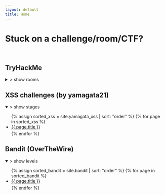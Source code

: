 ```yaml
---
layout: default
title: Home
---
```


<style>
ul {
  list-style-type: disc;
  padding-left: 20px;
}

ul li {
  display: list-item; 
  margin-bottom: 5px;
}
</style>

# Stuck on a challenge/room/CTF?
<br>

## TryHackMe
<details>
  <summary>> show rooms</summary>
  <ul>
  {% for page in site.tryhackme %}
    <li>
      <a href="{{ site.baseurl }}{{ page.url }}">{{ page.title }}</a>
    </li>
  {% endfor %}
</ul>
</details>

## XSS challenges (by yamagata21)
<details open>
  <summary>> show stages</summary>
    <ul>
      {% assign sorted_xss = site.yamagata_xss | sort: "order" %}
      {% for page in sorted_xss %}
      <li><a href="{{ site.baseurl }}{{ page.url }}">{{ page.title }}</a></li>
      {% endfor %}
    </ul>
</details>

## Bandit (OverTheWire)
<details open>
  <summary>> show levels</summary>
  <ul>
    {% assign sorted_bandit = site.bandit | sort: "order" %}
    {% for page in sorted_bandit %}
      <li><a href="{{ site.baseurl }}{{ page.url }}">{{ page.title }}</a></li>
    {% endfor %}
  </ul>
</details>
